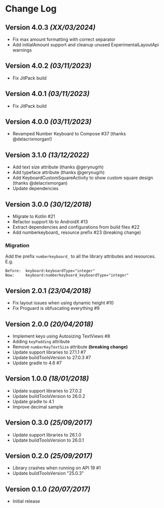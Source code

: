 # Change Log

## Version 4.0.3  *(XX/03/2024)*

- Fix max amount formatting with correct separator
- Add initialAmount support and cleanup unused ExperimentalLayoutApi warnings

## Version 4.0.2  *(03/11/2023)*

- Fix JitPack build

## Version 4.0.1  *(03/11/2023)*

- Fix JitPack build

## Version 4.0.0  *(03/11/2023)*

- Revamped Number Keyboard to Compose #37 (thanks @delacrixmorgan!)

## Version 3.1.0  *(13/12/2022)*

- Add text size attribute (thanks @gerynugrh)
- Add typeface attribute (thanks @gerynugrh)
- Add KeyboardCustomSquareActivity to show custom square design (thanks @delacrixmorgan)
- Update dependencies

## Version 3.0.0  *(30/12/2018)*

- Migrate to Kotlin #21
- Refactor support lib to AndroidX #13
- Extract dependencies and configurations from build files #22
- Add numberkeyboard_ resource prefix #23 (breaking change)

### Migration

Add the prefix `numberkeyboard_` to all the library attributes and resources.
E.g.
```
Before:  keyboard:keyboardType="integer"
Now:     keyboard:numberkeyboard_keyboardType="integer"
```

## Version 2.0.1  *(23/04/2018)*

- Fix layout issues when using dynamic height #10
- Fix Proguard is obfuscating everything  #9

## Version 2.0.0  *(20/04/2018)*

- Implement keys using Autosizing TextViews #8
- Adding `keyPadding` attribute
- Remove `numberKeyTextSize` attribute **(breaking change)**
- Update support libraries to 27.1.1 #7
- Update buildToolsVersion to 27.0.3 #7
- Update gradle to 4.6 #7

## Version 1.0.0  *(18/01/2018)*

- Update support libraries to 27.0.2
- Update buildToolsVersion to 26.0.2
- Update gradle to 4.1
- Improve decimal sample

## Version 0.3.0  *(25/09/2017)*

- Update support libraries to 26.1.0
- Update buildToolsVersion to 26.0.1

## Version 0.2.0  *(25/09/2017)*

- Library crashes when running on API 19 #1
- Update buildToolsVersion "25.0.3"

## Version 0.1.0  *(20/07/2017)*

- Initial release
